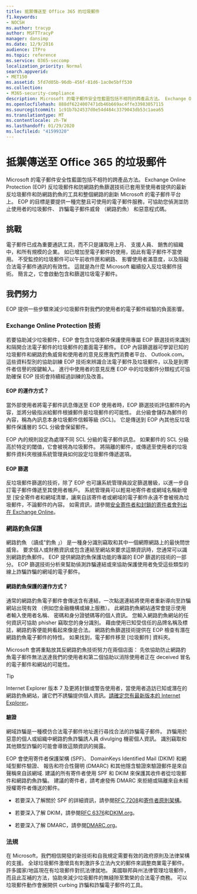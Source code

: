 ```yaml
---
title: 抵禦傳送至 Office 365 的垃圾郵件
f1.keywords:
- NOCSH
ms.author: tracyp
author: MSFTTracyP
manager: dansimp
ms.date: 12/9/2016
audience: ITPro
ms.topic: reference
ms.service: O365-seccomp
localization_priority: Normal
search.appverid:
- MET150
ms.assetid: 5fd7d05b-96db-456f-81d6-1ac0e5bff530
ms.collection:
- M365-security-compliance
description: Microsoft 的電子郵件安全性藍圖包括不相符的跨產品方法。 Exchange Online Protection (EOP) 反垃圾郵件和防網路釣魚篩選技術已套用至使用者提供的最新反垃圾郵件和防網路釣魚的工具和整個網路的創新 Microsoft 的電子郵件平台上。 EOP 的目標是要提供一種完整且可使用的電子郵件服務，可協助您偵測並防止使用者的垃圾郵件、 詐騙電子郵件威脅 （網路釣魚） 和惡意程式碼。
ms.openlocfilehash: 888df6224007471db46b669ac4ffe33983057115
ms.sourcegitcommit: 1c91b7b24537d0e54d484c3379043db53c1aea65
ms.translationtype: MT
ms.contentlocale: zh-TW
ms.lasthandoff: 01/29/2020
ms.locfileid: "41599320"
---
```

# <a name="fighting-junk-email-sent-to-office-365"></a>抵禦傳送至 Office 365 的垃圾郵件

Microsoft 的電子郵件安全性藍圖包括不相符的跨產品方法。 Exchange Online Protection (EOP) 反垃圾郵件和防網路釣魚篩選技術已套用至使用者提供的最新反垃圾郵件和防網路釣魚的工具和整個網路的創新 Microsoft 的電子郵件平台上。 EOP 的目標是要提供一種完整且可使用的電子郵件服務，可協助您偵測並防止使用者的垃圾郵件、 詐騙電子郵件威脅 （網路釣魚） 和惡意程式碼。
  
## <a name="the-challenge"></a>挑戰

電子郵件已成為重要通訊工具，而不只是讓取用上月、 支援人員、 銷售的組織中，和所有規模的企業。 如已增加至電子郵件的使用，因此有電子郵件不當使用。 不受監控的垃圾郵件可以午前收件匣和網路、 影響使用者滿意度，以及阻礙合法電子郵件通訊的有效性。 這就是為什麼 Microsoft 繼續投入反垃圾郵件技術。 簡言之，它會啟動包含和篩選垃圾電子郵件。 
  
## <a name="our-efforts"></a>我們努力

EOP 提供一些步驟來減少垃圾郵件對我們的使用者的電子郵件經驗的負面影響。
  
### <a name="exchange-online-protection-technology"></a>Exchange Online Protection 技術

若要協助減少垃圾郵件，EOP 會包含垃圾郵件保護使用專屬 EOP 篩選技術來識別和隔開合法電子郵件的垃圾郵件的畫面電子郵件。 EOP 內容篩選器可學習已知的垃圾郵件和網路釣魚威脅和使用者的意見反應我們消費者平台、 Outlook.com。 這些資料型別的協助訓練 EOP 技術來辨識合法電子郵件及垃圾郵件，以及是到寄件者信譽的按鍵輸入。 進行中使用者的意見反應 EOP 中的垃圾郵件分類程式可協助確保 EOP 技術會持續經過訓練的及改善。
  
#### <a name="how-does-eop-work"></a>EOP 的運作方式？

當外部使用者將電子郵件訊息傳送至 EOP 使用者時，EOP 篩選技術評估郵件的內容，並將分級指派給郵件根據郵件是垃圾郵件的可能性。 此分級會儲存為郵件的內容，稱為內訊息本身垃圾郵件信賴等級 (SCL)。 它是傳送到 EOP 內其他反垃圾郵件保護層的 SCL 分級會保留郵件。 
  
EOP 內的規則設定為處理不同 SCL 分級的電子郵件訊息。 如果郵件的 SCL 分級高於特定的閾值，它會被視為垃圾郵件。 將隔離的郵件，或傳遞至使用者的垃圾郵件資料夾根據系統管理員如何設定垃圾郵件傳遞選項。
  
#### <a name="eop-filters"></a>EOP 篩選

反垃圾郵件篩選的技術，除了 EOP 也可讓系統管理員設定篩選層級，以進一步自訂電子郵件傳遞至其使用者帳戶。 系統管理員可以輕易地寄件者或網域名稱新增至 [安全寄件者和網域清單，讓來自該寄件者或網域的電子郵件永遠不會被視為垃圾郵件，不論郵件的內容。 如需資訊，請參閱[安全寄件者和封鎖的寄件者會列出在 Exchange Online](safe-sender-and-blocked-sender-lists-faq.md)。
  
### <a name="phishing-protection"></a>網路釣魚保護

網路釣魚 （讀成"釣魚 」） 是一種身分識別竊取和其中一個網際網路上的最快問世威脅。 要求個人或財務資訊或包含連結至網站來要求這類資訊時，您通常可以識別網路釣魚郵件。 EOP 提供網路釣魚保護功能的專屬的 EOP 篩選的技術的一部分。 EOP 篩選技術分析來幫助偵測詐騙連結或來協助保護使用者免受這些類型的線上詐騙詐騙的網域的電子郵件。
  
#### <a name="how-does-phishing-protection-work"></a>網路釣魚保護的運作方式？

通常的網路釣魚電子郵件會傳送含有連結，一次點選連結將使用者重新導向至詐騙網站出現有效 （例如您金融機構或線上服務）。 此網路釣魚網站通常會提示使用者輸入使用者名稱、 密碼和身分證號碼等的個人資訊。 您輸入網路釣魚網站的任何資訊可協助 phisher 竊取您的身分識別。 藉由使用已知受信任的品牌名稱及標誌，網路釣客便能夠看起來像是合法。 網路釣魚篩選技術提供在 EOP 檢查有潛在網路釣魚電子郵件的特性。 如果找到，電子郵件移至 [垃圾郵件] 資料夾。
  
Microsoft 會將重點放其反網路釣魚技術努力在兩個店面： 先依協助防止網路釣魚電子郵件無法送達我們的使用者和第二個協助以消除使用者正在 deceived 冒名的電子郵件和網站的可能性。 
  
> [!TIP]
> Internet Explorer 版本 7 及更將封鎖或警告使用者，當使用者造訪已知或潛在的網路釣魚網站，讓它們不誘騙提供個人資訊。[請確定您有最新版本的 Internet Explorer](https://www.microsoft.com/windows/ie/default.mspx)。 
  
#### <a name="authentication"></a>驗證

網域詐騙是一種模仿合法電子郵件地址進行尋找合法的詐騙電子郵件。 詐騙用於惡意的個人或組織中網路釣魚詐騙誘人員 divulging 機密個人資訊。 識別竊取和其他類型詐騙的可能會導致這類資訊的揭露。
  
EOP 會使用寄件者保護架構 (SPF)、 DomainKeys Identified Mail (DKIM) 和網域型郵件驗證、 報告和符合性聲明 (DMARC) 和其他隱含驗證來驗證郵件是來自聲稱來自該網域. 建議的所有寄件者使用 SPF 和 DKIM 來保護其收件者從垃圾郵件和網路釣魚詐騙。 建議的寄件者，請考慮發佈 DMARC 來拒絕或隔離來自未經授權寄件者傳送的郵件。
  
- 若要深入了解關於 SPF 的詳細資訊，請參閱[RFC 7208](https://tools.ietf.org/html/rfc7208)和[寄件者原則架構](https://www.openspf.org/)。
    
- 若要深入了解 DKIM，請參閱[RFC 6376](https://tools.ietf.org/html/rfc6376)和[DKIM.org](https://dkim.org/)。
    
- 若要深入了解 DMARC，請參閱[DMARC.org](https://dmarc.org/)。
    
### <a name="legislation"></a>法規

在 Microsoft，我們相信開發的新技術和自我規定需要有效的政府原則及法律架構的支援。 全球垃圾郵件激增具有刺激許多立法內文的郵件來調整商業電子郵件。 許多國家/地區現在有垃圾郵件對抗法律就地。 美國聯邦與州法律管理垃圾郵件，而且此互補的方法，協助來減少垃圾郵件的無縫隙至繁榮的合法電子商務。 可以垃圾郵件動作會展開供 curbing 詐騙和詐騙電子郵件的工具。
  

